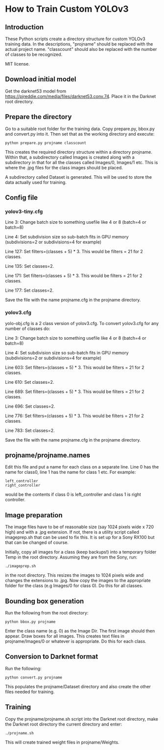 # How to Train Custom YOLOv3

## Introduction

These Python scripts create a directory structure for custom YOLOv3 training data. In the descriptions, "projname" should be replaced with the actual project name. "classcount" should also be replaced with the number of classes to be recognized.

MIT license.

## Download initial model

Get the darknet53 model from https://pjreddie.com/media/files/darknet53.conv.74. Place it in the Darknet root directory.

## Prepare the directory

Go to a suitable root folder for the training data. Copy prepare.py, bbox.py and convert.py into it. Then set that as the working directory and execute:

```
python prepare.py projname classcount
```

This creates the required directory structure within a directory projname. Within that, a subdirectory called Images is created along with a subdirectory in that for all the classes called Images/0, Images/1 etc. This is where the .jpg files for the class images should be placed.

A subdirectory called Dataset is generated. This will be used to store the data actually used for training.

## Config file

### yolov3-tiny.cfg

Line 3: Change batch size to something usefile like 4 or 8 (batch=4 or batch=8)

Line 4: Set subdivision size so sub-batch fits in GPU memory (subdivisions=2 or subdivisions=4 for example)

Line 127: Set filters=(classes + 5) * 3. This would be filters = 21 for 2 classes.

Line 135: Set classes=2.

Line 171: Set filters=(classes + 5) * 3. This would be filters = 21 for 2 classes.

Line 177: Set classes=2.

Save the file with the name projname.cfg in the projname directory.


### yolov3.cfg

yolo-obj.cfg is a 2 class version of yolov3.cfg. To convert yolov3.cfg for any number of classes do:

Line 3: Change batch size to something usefile like 4 or 8 (batch=4 or batch=8)

Line 4: Set subdivision size so sub-batch fits in GPU memory (subdivisions=2 or subdivisions=4 for example)

Line 603: Set filters=(classes + 5) * 3. This would be filters = 21 for 2 classes.

Line 610: Set classes=2.

Line 689: Set filters=(classes + 5) * 3. This would be filters = 21 for 2 classes.

Line 696: Set classes=2.

Line 776: Set filters=(classes + 5) * 3. This would be filters = 21 for 2 classes.

Line 783: Set classes=2.

Save the file with the name projname.cfg in the projname directory.

## projname/projname.names

Edit this file and put a name for each class on a separate line. Line 0 has the name for class0, line 1 has the name for class 1 etc. For example:

```
left_controller
right_controller
```

would be the contents if class 0 is left_controller and class 1 is right controller.

## Image preparation

The image files have to be of reasonable size (say 1024 pixels wide x 720 high) and with a .jpg extension. If not, there is a utility script called imageprep.sh that can be used to fix this. It is set up for a Sony RX100 but that can be changed of course.

Initially, copy all images for a class (keep backups!) into a temporary folder Temp in the root directory. Assuming they are from the Sony, run:

```
./imageprep.sh 
```
in the root directory. This resizes the images to 1024 pixels wide and changes the extensions to .jpg. Now copy the images to the appropriate folder for the class (e.g Images/0 for class 0). Do this for all classes.

## Bounding box generation

Run the following from the root directory:

```
python bbox.py projname
```
Enter the class name (e.g. 0) as the Image Dir. The first image should then appear. Draw boxes for all images. This creates text files in projname/Images/0 or whatever is appropriate. Do this for each class.

## Conversion to Darknet format

Run the following:

```
python convert.py projname
```

This populates the projname/Dataset directory and also create the other files needed for training.

## Training

Copy the projname/projname.sh script into the Darknet root directory, make the Darknet root directory the current directory and enter:

```
./projname.sh
```
This will create trained weight files in projname/Weights.





